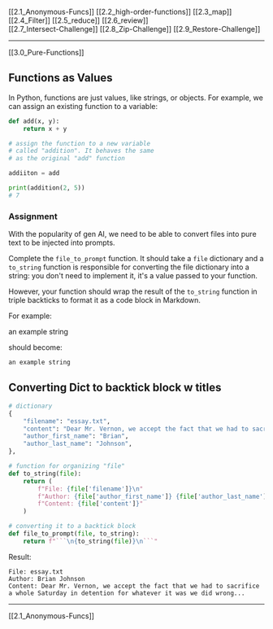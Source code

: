 [[2.1_Anonymous-Funcs]]
[[2.2_high-order-functions]]
[[2.3_map]]
[[2.4_Filter]]
[[2.5_reduce]]
[[2.6_review]]   
[[2.7_Intersect-Challenge]]
[[2.8_Zip-Challenge]]
[[2.9_Restore-Challenge]]

---
[[3.0_Pure-Functions]]

## Functions as Values

In Python, functions are just values, like strings, or objects.
For example, we can assign an existing function to a variable:

``` python
def add(x, y):
	return x + y

# assign the function to a new variable
# called "addition". It behaves the same
# as the original "add" function

addiiton = add

print(addition(2, 5))
# 7
```

### Assignment 
With the popularity of gen AI, 
we need to be able to convert files into pure text to be injected into prompts.

Complete the `file_to_prompt` function. 
It should take a `file` dictionary and a `to_string` function is responsible for converting the file dictionary into a string: 
you don't need to implement it, it's a value passed to your function. 

However, your function should wrap the result of the `to_string` function in triple backticks to format it as a code block in Markdown. 

For example: 

an example string

should become: 

```
an example string
```

## Converting Dict to backtick block w titles

``` python
# dictionary
{
    "filename": "essay.txt",
    "content": "Dear Mr. Vernon, we accept the fact that we had to sacrifice a whole Saturday in detention for whatever it was we did wrong...",
    "author_first_name": "Brian",
    "author_last_name": "Johnson",
},

# function for organizing "file"
def to_string(file):
    return (
        f"File: {file['filename']}\n"
        f"Author: {file['author_first_name']} {file['author_last_name']}\n"
        f"Content: {file['content']}"
    )

# converting it to a backtick block
def file_to_prompt(file, to_string):
    return f"```\n{to_string(file)}\n```"
```

Result:

```
File: essay.txt
Author: Brian Johnson
Content: Dear Mr. Vernon, we accept the fact that we had to sacrifice a whole Saturday in detention for whatever it was we did wrong...
```


---
[[2.1_Anonymous-Funcs]]
